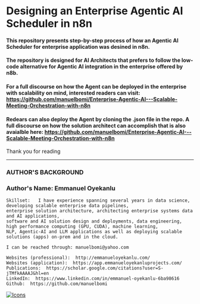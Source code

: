 # Designing an Enterprise Agentic AI Scheduler in n8n

#### This repository presents  step-by-step process of how an Agentic AI Scheduler for enterprise application was desined in n8n. 

#### The repository is designed for AI Architects that prefers to follow the low-code alternative for Agentic AI integration in the enterprise offered by n8b. 

#### For a full discourse on how the Agent can be deployed in the enterprise with scalability on mind, interested readers can visit: https://github.com/manuelbomi/Enterprise-Agentic-AI---Scalable-Meeting-Orchestration-with-n8n

#### Redears can also deploy the Agent by cloning the .json file in the repo. A full discourse on how the solution architect can accomplish that is also avaialble here: https://github.com/manuelbomi/Enterprise-Agentic-AI---Scalable-Meeting-Orchestration-with-n8n

















Thank you for reading

---

### **AUTHOR'S BACKGROUND**

### Author's Name:  Emmanuel Oyekanlu
```
Skillset:   I have experience spanning several years in data science, developing scalable enterprise data pipelines,
enterprise solution architecture, architecting enterprise systems data and AI applications,
software and AI solution design and deployments, data engineering, high performance computing (GPU, CUDA), machine learning,
NLP, Agentic-AI and LLM applications as well as deploying scalable solutions (apps) on-prem and in the cloud.

I can be reached through: manuelbomi@yahoo.com

Websites (professional):  http://emmanueloyekanlu.com/
Websites (application):  https://app.emmanueloyekanluprojects.com/
Publications:  https://scholar.google.com/citations?user=S-jTMfkAAAAJ&hl=en
LinkedIn:  https://www.linkedin.com/in/emmanuel-oyekanlu-6ba98616
Github:  https://github.com/manuelbomi

```
[![Icons](https://skillicons.dev/icons?i=aws,azure,gcp,scala,mongodb,redis,cassandra,kafka,anaconda,matlab,nodejs,django,py,c,anaconda,git,github,mysql,docker,kubernetes&theme=dark)](https://skillicons.dev)
